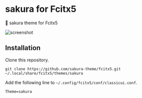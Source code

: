 # sakura for Fcitx5
🌸 sakura theme for Fcitx5

![screenshot](https://github.com/sakura-theme/fcitx5/blob/main/screenshot.png)

## Installation

Clone this repository.

```
git clone https://github.com/sakura-theme/fcitx5.git ~/.local/share/fcitx5/themes/sakura
```

Add the following line to `~/.config/fcitx5/conf/classicui.conf`.

```
Theme=sakura
```
